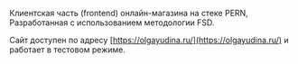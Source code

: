 Клиентская часть (frontend) онлайн-магазина на стеке PERN, Разработанная с использованием методологии FSD.

Сайт доступен по адресу [https://olgayudina.ru/](https://olgayudina.ru/) и работает в тестовом режиме.

